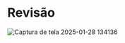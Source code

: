 # Revisão
![Captura de tela 2025-01-28 134136](https://github.com/user-attachments/assets/fce04640-c2f3-479f-b134-c5e9ee6163e9)
